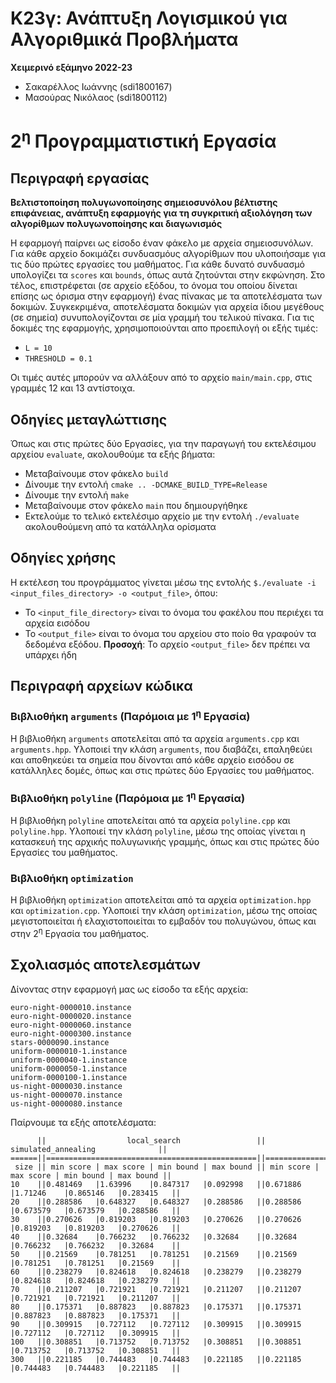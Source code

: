 # Κ23γ: Ανάπτυξη Λογισμικού για Αλγοριθμικά Προβλήματα

**Χειμερινό εξάμηνο 2022-23**
- Σακαρέλλος Ιωάννης (sdi1800167)
- Μασούρας Νικόλαος (sdi1800112)

# 2<sup>η</sup> Προγραμματιστική Εργασία

## Περιγραφή εργασίας

**Βελτιστοποίηση πολυγωνοποίησης σημειοσυνόλου βέλτιστης επιφάνειας, ανάπτυξη εφαρμογής για τη συγκριτική αξιολόγηση των αλγορίθμων πολυγωνοποίησης και διαγωνισμός**

Η εφαρμογή παίρνει ως είσοδο έναν φάκελο με αρχεία σημειοσυνόλων. Για κάθε αρχείο δοκιμάζει συνδυασμόυς αλγορίθμων που υλοποιήσαμε για τις δύο πρώτες εργασίες του μαθήματος. Για κάθε δυνατό συνδυασμό υπολογίζει τα `scores` και `bounds`, όπως αυτά ζητούνται στην εκφώνηση. Στο τέλος, επιστρέφεται (σε αρχείο εξόδου, το όνομα του οποίου δίνεται επίσης ως όρισμα στην εφαρμογή) ένας πίνακας με τα αποτελέσματα των δοκιμών. Συγκεκριμένα, αποτελέσματα δοκιμών για αρχεία ίδιου μεγέθους (σε σημεία) συνυπολογίζονται σε μία γραμμή του τελικού πίνακα. Για τις δοκιμές της εφαρμογής, χρησιμοποιούνται απο προεπιλογή οι εξής τιμές:
- `L = 10`
- `THRESHOLD = 0.1`

Οι τιμές αυτές μπορούν να αλλάξουν από το αρχείο `main/main.cpp`, στις γραμμές 12 και 13 αντίστοιχα.

## Οδηγίες μεταγλώττισης

Όπως και στις πρώτες δύο Εργασίες, για την παραγωγή του εκτελέσιμου αρχείου `evaluate`, ακολουθούμε τα εξής βήματα:
- Μεταβαίνουμε στον φάκελο `build`
- Δίνουμε την εντολή `cmake .. -DCMAKE_BUILD_TYPE=Release`
- Δίνουμε την εντολή `make`
- Μεταβαίνουμε στον φάκελο `main` που δημιουργήθηκε
- Εκτελούμε το τελικό εκτελέσιμο αρχείο με την εντολή `./evaluate` ακολουθούμενη από τα κατάλληλα ορίσματα

## Οδηγίες χρήσης

Η εκτέλεση του προγράμματος γίνεται μέσω της εντολής `$./evaluate -i <input_files_directory> -o <output_file>`, όπου:
- Το `<input_file_directory>` είναι το όνομα του φακέλου που περιέχει τα αρχεία εισόδου
- Το `<output_file>` είναι το όνομα του αρχείου στο ποίο θα γραφούν τα δεδομένα εξόδου. **Προσοχή**: Το αρχείο `<output_file>` δεν πρέπει να υπάρχει ήδη

## Περιγραφή αρχείων κώδικα

### Βιβλιοθήκη `arguments` (Παρόμοια με 1<sup>η</sup> Εργασία)

Η βιβλιοθήκη `arguments` αποτελείται από τα αρχεία `arguments.cpp` και `arguments.hpp`. Υλοποιεί την κλάση `arguments`, που διαβάζει, επαληθεύει και αποθηκεύει τα σημεία που δίνονται από κάθε αρχείο εισόδου σε κατάλληλες δομές, όπως και στις πρώτες δύο Εργασίες του μαθήματος.

### Βιβλιοθήκη `polyline` (Παρόμοια με 1<sup>η</sup> Εργασία)

Η βιβλιοθήκη `polyline` αποτελείται από τα αρχεία `polyline.cpp` και `polyline.hpp`. Υλοποιεί την κλάση `polyline`, μέσω της οποίας γίνεται η κατασκευή της αρχικής πολυγωνικής γραμμής, όπως και στις πρώτες δύο Εργασίες του μαθήματος.

### Βιβλιοθήκη `optimization`

Η βιβλιοθήκη `optimization` αποτελείται από τα αρχεία `optimization.hpp` και `optimization.cpp`. Υλοποιεί την κλάση `optimization`, μέσω της οποίας μεγιστοποιείται ή ελαχιστοποιείται το εμβαδόν του πολυγώνου, όπως και στην 2<sup>η</sup> Εργασία του μαθήματος.

## Σχολιασμός αποτελεσμάτων

Δίνοντας στην εφαρμογή μας ως είσοδο τα εξής αρχεία:

    euro-night-0000010.instance
    euro-night-0000020.instance
    euro-night-0000060.instance
    euro-night-0000300.instance
    stars-0000090.instance
    uniform-0000010-1.instance
    uniform-0000040-1.instance
    uniform-0000050-1.instance
    uniform-0000100-1.instance
    us-night-0000030.instance
    us-night-0000070.instance
    us-night-0000080.instance

Παίρνουμε τα εξής αποτελέσματα:

          ||                  local_search                 ||              simulated_annealing              ||
    ======||===============================================||===============================================||
     size || min score | max score | min bound | max bound || min score | max score | min bound | max bound ||
    10    ||0.481469   |1.63996    |0.847317   |0.092998   ||0.671886   |1.71246    |0.865146   |0.283415   ||
    20    ||0.288586   |0.648327   |0.648327   |0.288586   ||0.288586   |0.673579   |0.673579   |0.288586   ||
    30    ||0.270626   |0.819203   |0.819203   |0.270626   ||0.270626   |0.819203   |0.819203   |0.270626   ||
    40    ||0.32684    |0.766232   |0.766232   |0.32684    ||0.32684    |0.766232   |0.766232   |0.32684    ||
    50    ||0.21569    |0.781251   |0.781251   |0.21569    ||0.21569    |0.781251   |0.781251   |0.21569    ||
    60    ||0.238279   |0.824618   |0.824618   |0.238279   ||0.238279   |0.824618   |0.824618   |0.238279   ||
    70    ||0.211207   |0.721921   |0.721921   |0.211207   ||0.211207   |0.721921   |0.721921   |0.211207   ||
    80    ||0.175371   |0.887823   |0.887823   |0.175371   ||0.175371   |0.887823   |0.887823   |0.175371   ||
    90    ||0.309915   |0.727112   |0.727112   |0.309915   ||0.309915   |0.727112   |0.727112   |0.309915   ||
    100   ||0.308851   |0.713752   |0.713752   |0.308851   ||0.308851   |0.713752   |0.713752   |0.308851   ||
    300   ||0.221185   |0.744483   |0.744483   |0.221185   ||0.221185   |0.744483   |0.744483   |0.221185   ||
